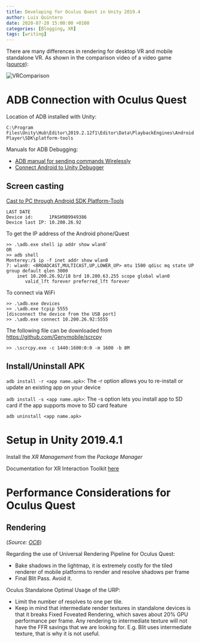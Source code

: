 ```yaml
---
title: Developing for Oculus Quest in Unity 2019.4
author: Luis Quintero
date: 2020-07-20 15:00:00 +0100
categories: [Blogging, XR]
tags: [writing]
---
```


There are many differences in rendering for desktop VR and mobile standalone VR. As shown in the comparison video of a video game ([source](https://www.youtube.com/watch?v=-DLSqfftsnE)):

![VRComparison]({{site.baseurl}}/assets/posts/vr/Onward_Quest_vs_PC_VR_Graphics_Comparison.gif)


# ADB Connection with Oculus Quest

Location of ADB installed with Unity: 

`C:\Program Files\Unity\Hub\Editor\2019.2.12f1\Editor\Data\PlaybackEngines\AndroidPlayer\SDK\platform-tools`

Manuals for ADB Debugging:
- [ADB manual for sending commands Wirelessly](https://developer.android.com/studio/command-line/adb#wireless)
- [Connect Android to Unity Debugger](https://docs.unity3d.com/560/Documentation/Manual/AttachingMonoDevelopDebuggerToAnAndroidDevice.html)

## Screen casting

[Cast to PC through Android SDK Platform-Tools](https://developer.android.com/studio/releases/platform-tools)

```
LAST DATE 
Device id: 		1PASH9B9949386
Device last IP:	10.200.26.92
```

To get the IP address of the Android phone/Quest

```
>> .\adb.exe shell ip addr show wlan0`
OR
>> adb shell
Monterey:/$ ip -f inet addr show wlan0
7: wlan0: <BROADCAST,MULTICAST,UP,LOWER_UP> mtu 1500 qdisc mq state UP group default qlen 3000
    inet 10.200.26.92/18 brd 10.200.63.255 scope global wlan0
       valid_lft forever preferred_lft forever
```

To connect via WiFi
```
>> .\adb.exe devices
>> .\adb.exe tcpip 5555
[disconnect the device from the USB port]
>> .\adb.exe connect 10.200.26.92:5555
```

The following file can be downloaded from https://github.com/Genymobile/scrcpy

`>> .\scrcpy.exe -c 1440:1600:0:0 -m 1600 -b 8M`


## Install/Uninstall APK

`adb install -r <app name.apk>`: The -r option allows you to re-install or update an existing app on your device

`adb install -s <app name.apk>`: The -s option lets you install app to SD card if the app supports move to SD card feature

`adb uninstall <app name.apk>`


# Setup in Unity 2019.4.1

Install the *XR Management* from the *Package Manager*

Documentation for XR Interaction Toolkit [here](https://docs.unity3d.com/Packages/com.unity.xr.interaction.toolkit@0.9/manual/index.html)

# Performance Considerations for Oculus Quest

## Rendering

(*Source: [OC6](https://youtu.be/PUK2-GzXuso?t=2130)*)

Regarding the use of Universal Rendering Pipeline for Oculus Quest:
- Bake shadows in the lightmap, it is extremely costly for the tiled renderer of mobile platforms to render and resolve shadows per frame
- Final Blit Pass. Avoid it.

Oculus Standalone Optimal Usage of the URP:
- Limit the number of resolves to one per tile.
- Keep in mind that intermediate render textures in standalone devices is that it breaks Fixed Foveated Rendering, which saves about 20% GPU performance per frame. Any rendering to intermediate texture will not have the FFR savings that we are looking for. E.g. Blit uses intermediate texture, that is why it is not useful.



